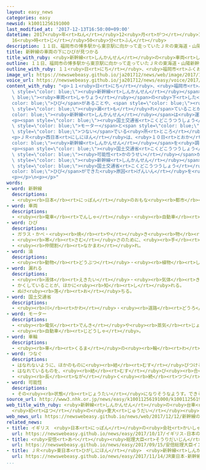 ```yaml
---
layout: easy_news
categories: easy
newsid: k10011256191000
last_modified_at: '2017-12-13T16:50:00+09:00'
datetime: 2017<ruby>年<rt>ねん</rt></ruby>12<ruby>月<rt>がつ</rt></ruby>13<ruby>日<rt>にち</rt></ruby>
  16<ruby>時<rt>じ</rt></ruby>50<ruby>分<rt>ふん</rt></ruby>
description: １１日、福岡市の博多駅から東京駅に向かって走っていたＪＲの東海道・山陽新幹線で、何かが焼けたようなにおいや変な音がしました。
title: 新幹線の車両の下にひびが見つかる
title_with_ruby: <ruby>新幹線<rt>しんかんせん</rt></ruby>の<ruby>車両<rt>しゃりょう</rt></ruby>の<ruby>下<rt>した</rt></ruby>にひびが<ruby>見<rt>み</rt></ruby>つかる
outline: １１日、福岡市の博多駅から東京駅に向かって走っていたＪＲの東海道・山陽新幹線で、何かが焼けたようなにおいや変な音がしました。
outline_with_ruby: １１<ruby>日<rt>にち</rt></ruby>、<ruby>福岡市<rt>ふくおかし</rt></ruby>の<ruby>博多駅<rt>はかたえき</rt></ruby>から<ruby>東京駅<rt>とうきょうえき</rt></ruby>に<ruby>向<rt>む</rt></ruby>かって<ruby>走<rt>はし</rt></ruby>っていたＪＲの<ruby>東海道<rt>とうかいどう</rt></ruby>・<ruby>山陽新幹線<rt>さんようしんかんせん</rt></ruby>で、<ruby>何<rt>なに</rt></ruby>かが<ruby>焼<rt>や</rt></ruby>けたようなにおいや<ruby>変<rt>へん</rt></ruby>な<ruby>音<rt>おと</rt></ruby>がしました。
image_url: https://newswebeasy.github.io/ja201712/news/web/image/2017/12/12/K10011256191_1712121903_1712121904_01_02.jpg
voice_url: https://newswebeasy.github.io/ja201712/news/easy/voice/2017/12/13/k10011256191000.mp3
content_with_ruby: "<p>１１<ruby>日<rt>にち</rt></ruby>、<ruby>福岡市<rt>ふくおかし</rt></ruby>の<ruby>博多駅<rt>はかたえき</rt></ruby>から<ruby>東京駅<rt>とうきょうえき</rt></ruby>に<ruby>向<rt>む</rt></ruby>かって<ruby>走<rt>はし</rt></ruby>っていたＪＲの<ruby>東海道<rt>とうかいどう</rt></ruby>・<ruby>山陽新幹線<rt>さんようしんかんせん</rt></ruby>で、<ruby>何<rt>なに</rt></ruby>かが<ruby>焼<rt>や</rt></ruby>けたようなにおいや<ruby>変<rt>へん</rt></ruby>な<ruby>音<rt>おと</rt></ruby>がしました。<ruby>途中<rt>とちゅう</rt></ruby>の<ruby>名古屋駅<rt>なごやえき</rt></ruby>で<ruby>調<rt>しら</rt></ruby>べると、<span\
  \ style=\"color: blue;\"><ruby>新幹線<rt>しんかんせん</rt></ruby></span>の<span style=\"color:\
  \ blue;\"><ruby>車両<rt>しゃりょう</rt></ruby></span>の<ruby>下<rt>した</rt></ruby>に<span style=\"\
  color: blue;\">ひび</span>があることや、<span style=\"color: blue;\"><ruby>油<rt>あぶら</rt></ruby></span>が<span\
  \ style=\"color: blue;\"><ruby>漏<rt>も</rt></ruby>れ</span>ていることがわかりました。<span style=\"\
  color: blue;\"><ruby>新幹線<rt>しんかんせん</rt></ruby></span>は<ruby>運転<rt>うんてん</rt></ruby>をやめて、<ruby>乗<rt>の</rt></ruby>っていた１０００<ruby>人<rt>にん</rt></ruby>ぐらいの<ruby>人<rt>ひと</rt></ruby>は<ruby>別<rt>べつ</rt></ruby>の<ruby>電車<rt>でんしゃ</rt></ruby>に<ruby>乗<rt>の</rt></ruby>りました。</p>\n\
  <p><span style=\"color: blue;\"><ruby>国土交通省<rt>こくどこうつうしょう</rt></ruby></span>によると、<span\
  \ style=\"color: blue;\">モーター</span>と<span style=\"color: blue;\"><ruby>車輪<rt>しゃりん</rt></ruby></span>を<span\
  \ style=\"color: blue;\">つない</span>でいる<ruby>所<rt>ところ</rt></ruby>が<ruby>焼<rt>や</rt></ruby>けたような<ruby>色<rt>いろ</rt></ruby>になっていました。</p>\n\
  <p>ＪＲ<ruby>西日本<rt>にしにほん</rt></ruby>は、<ruby>１０日<rt>とおか</rt></ruby>に<span style=\"\
  color: blue;\"><ruby>新幹線<rt>しんかんせん</rt></ruby></span>を<ruby>調<rt>しら</rt></ruby>べたときは<ruby>問題<rt>もんだい</rt></ruby>がなかったと<ruby>言<rt>い</rt></ruby>っています。</p>\n\
  <p><span style=\"color: blue;\"><ruby>国土交通省<rt>こくどこうつうしょう</rt></ruby></span>は、<ruby>大<rt>おお</rt></ruby>きな<ruby>事故<rt>じこ</rt></ruby>になる<span\
  \ style=\"color: blue;\"><ruby>可能性<rt>かのうせい</rt></ruby></span>があったためとても<ruby>危険<rt>きけん</rt></ruby>だと<ruby>言<rt>い</rt></ruby>っています。これは<span\
  \ style=\"color: blue;\"><ruby>新幹線<rt>しんかんせん</rt></ruby></span>で<ruby>初<rt>はじ</rt></ruby>めてのことです。<span\
  \ style=\"color: blue;\"><ruby>国土交通省<rt>こくどこうつうしょう</rt></ruby></span>などは、<span style=\"\
  color: blue;\">ひび</span>ができた<ruby>原因<rt>げんいん</rt></ruby>を<ruby>調<rt>しら</rt></ruby>べています。</p>\n\
  <p></p>\n<p></p>"
words:
- word: 新幹線
  descriptions:
  - <ruby><rb>日本</rb><rt>にっぽん</rt></ruby>のおもな<ruby><rb>都市</rb><rt>とし</rt></ruby>を<ruby><rb>結</rb><rt>むす</rt></ruby>んで、<ruby><rb>速</rb><rt>はや</rt></ruby>く<ruby><rb>人</rb><rt>ひと</rt></ruby>を<ruby><rb>運</rb><rt>はこ</rt></ruby>ぶための<ruby><rb>高速鉄道</rb><rt>こうそくてつどう</rt></ruby>。<ruby><rb>東海道新幹線</rb><rt>とうかいどうしんかんせん</rt></ruby>、<ruby><rb>山陽新幹線</rb><rt>さんようしんかんせん</rt></ruby>、<ruby><rb>上越新幹線</rb><rt>じょうえつしんかんせん</rt></ruby>、<ruby><rb>長野新幹線</rb><rt>ながのしんかんせん</rt></ruby>、<ruby><rb>東北新幹線</rb><rt>とうほくしんかんせん</rt></ruby>、<ruby><rb>山形新幹線</rb><rt>やまがたしんかんせん</rt></ruby>、<ruby><rb>秋田新幹線</rb><rt>あきたしんかんせん</rt></ruby>、<ruby><rb>九州新幹線</rb><rt>きゅうしゅうしんかんせん</rt></ruby>がある。
- word: 車両
  descriptions:
  - <ruby><rb>電車</rb><rt>でんしゃ</rt></ruby>・<ruby><rb>自動車</rb><rt>じどうしゃ</rt></ruby>などのこと。また、その<ruby><rb>一台</rb><rt>いちだい</rt></ruby><ruby><rb>一台</rb><rt>いちだい</rt></ruby>。
- word: ひび
  descriptions:
  - ガラス・かべ・<ruby><rb>焼</rb><rt>や</rt></ruby>き<ruby><rb>物</rb><rt>もの</rt></ruby>・ぬり<ruby><rb>物</rb><rt>もの</rt></ruby>などの<ruby><rb>表面</rb><rt>ひょうめん</rt></ruby>にできる、<ruby><rb>細</rb><rt>ほそ</rt></ruby>いさけ<ruby><rb>目</rb><rt>め</rt></ruby>。
  - <ruby><rb>寒</rb><rt>さむ</rt></ruby>さのために、<ruby><rb>手</rb><rt>て</rt></ruby>や<ruby><rb>足</rb><rt>あし</rt></ruby>などの<ruby><rb>皮膚</rb><rt>ひふ</rt></ruby>にできる、<ruby><rb>細</rb><rt>こま</rt></ruby>かいさけ<ruby><rb>目</rb><rt>め</rt></ruby>。
  - <ruby><rb>仲間割</rb><rt>なかまわ</rt></ruby>れ。
- word: 油
  descriptions:
  - <ruby><rb>動物</rb><rt>どうぶつ</rt></ruby>・<ruby><rb>植物</rb><rt>しょくぶつ</rt></ruby>・<ruby><rb>鉱物</rb><rt>こうぶつ</rt></ruby>からとった、<ruby><rb>水</rb><rt>みず</rt></ruby>と<ruby><rb>混</rb><rt>ま</rt></ruby>ざらない、<ruby><rb>燃</rb><rt>も</rt></ruby>えやすい<ruby><rb>液体</rb><rt>えきたい</rt></ruby>。
- word: 漏れる
  descriptions:
  - <ruby><rb>液体</rb><rt>えきたい</rt></ruby>・<ruby><rb>気体</rb><rt>きたい</rt></ruby>・<ruby><rb>光</rb><rt>ひかり</rt></ruby>などが、<ruby><rb>小</rb><rt>ちい</rt></ruby>さな<ruby><rb>穴</rb><rt>あな</rt></ruby>やすき<ruby><rb>間</rb><rt>ま</rt></ruby>から<ruby><rb>外</rb><rt>そと</rt></ruby>に<ruby><rb>出</rb><rt>で</rt></ruby>る。もる。
  - かくしていることが、ほかに<ruby><rb>知</rb><rt>し</rt></ruby>れる。
  - ぬけ<ruby><rb>落</rb><rt>お</rt></ruby>ちる。
- word: 国土交通省
  descriptions:
  - <ruby><rb>川</rb><rt>かわ</rt></ruby>・<ruby><rb>道路</rb><rt>どうろ</rt></ruby>・<ruby><rb>建物</rb><rt>たてもの</rt></ruby>などに<ruby><rb>関</rb><rt>かん</rt></ruby>する<ruby><rb>仕事</rb><rt>しごと</rt></ruby>や、<ruby><rb>交通</rb><rt>こうつう</rt></ruby>・<ruby><rb>荷物</rb><rt>にもつ</rt></ruby>の<ruby><rb>運送</rb><rt>うんそう</rt></ruby>などに<ruby><rb>関</rb><rt>かん</rt></ruby>する<ruby><rb>仕事</rb><rt>しごと</rt></ruby>をする<ruby><rb>国</rb><rt>くに</rt></ruby>の<ruby><rb>役所</rb><rt>やくしょ</rt></ruby>。<ruby><rb>国交省</rb><rt>こっこうしょう</rt></ruby>。
- word: モーター
  descriptions:
  - <ruby><rb>電気</rb><rt>でんき</rt></ruby>や<ruby><rb>蒸気</rb><rt>じょうき</rt></ruby>・ガソリンなどで、<ruby><rb>物</rb><rt>もの</rt></ruby>を<ruby><rb>動</rb><rt>うご</rt></ruby>かす<ruby><rb>力</rb><rt>ちから</rt></ruby>を<ruby><rb>起</rb><rt>お</rt></ruby>こす<ruby><rb>機械</rb><rt>きかい</rt></ruby>。<ruby><rb>電動機</rb><rt>でんどうき</rt></ruby>。<ruby><rb>発動機</rb><rt>はつどうき</rt></ruby>。
  - <ruby><rb>自動車</rb><rt>じどうしゃ</rt></ruby>。
- word: 車輪
  descriptions:
  - <ruby><rb>車</rb><rt>くるま</rt></ruby>の<ruby><rb>輪</rb><rt>わ</rt></ruby>。くるま。
- word: つなぐ
  descriptions:
  - はなれないように、ほかのものに<ruby><rb>結</rb><rt>むす</rt></ruby>びつける。
  - はなれているものを、<ruby><rb>結</rb><rt>むす</rt></ruby>び<ruby><rb>合</rb><rt>あ</rt></ruby>わせてひと<ruby><rb>続</rb><rt>つづ</rt></ruby>きのものにする。
  - <ruby><rb>長</rb><rt>なが</rt></ruby>く<ruby><rb>続</rb><rt>つづ</rt></ruby>くようにする。
- word: 可能性
  descriptions:
  - その<ruby><rb>状態</rb><rt>じょうたい</rt></ruby>になりそうなようす。できそうなようす。
source_url: http://www3.nhk.or.jp/news/easy/k10011256191000/k10011256191000.html
web_title_with_ruby: <ruby>新幹線<rt>しんかんせん</rt></ruby>の<ruby>台車<rt>だいしゃ</rt></ruby>に<ruby>亀裂<rt>きれつ</rt></ruby>
  <ruby>初<rt>はつ</rt></ruby>の<ruby>重大<rt>じゅうだい</rt></ruby><ruby>インシデント<rt>いんしでんと</rt></ruby>に<ruby>指定<rt>してい</rt></ruby>
web_news_url: https://newswebeasy.github.io/news/web/2017/12/12/新幹線の台車に亀裂-初の重大インシデントに指定
related_news:
- title: イギリス　<ruby>日本<rt>にっぽん</rt></ruby>の<ruby>会社<rt>かいしゃ</rt></ruby>が<ruby>作<rt>つく</rt></ruby>った<ruby>鉄道<rt>てつどう</rt></ruby>の<ruby>車両<rt>しゃりょう</rt></ruby>が<ruby>走<rt>はし</rt></ruby>り<ruby>始<rt>はじ</rt></ruby>める
  url: https://newswebeasy.github.io/news/easy/2017/10/17/イギリス-日本の会社が作った鉄道の車両が走り始める
- title: <ruby>安倍<rt>あべ</rt></ruby><ruby>総理大臣<rt>そうりだいじん</rt></ruby>「インドの<ruby>新幹線<rt>しんかんせん</rt></ruby>のために<ruby>協力<rt>きょうりょく</rt></ruby>します」
  url: https://newswebeasy.github.io/news/easy/2017/09/15/安倍総理大臣インドの新幹線のために協力します
- title: ＪＲ<ruby>東日本<rt>ひがしにほん</rt></ruby>　<ruby>新幹線<rt>しんかんせん</rt></ruby>で<ruby>無料<rt>むりょう</rt></ruby>のインターネットのサービス
  url: https://newswebeasy.github.io/news/easy/2017/11/14/JR東日本-新幹線で無料のインターネットのサービス
...
```

